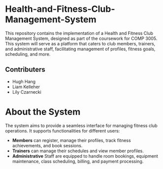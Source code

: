 # Health-and-Fitness-Club-Management-System

This repository contains the implementation of a Health and Fitness Club Management System, designed as part of the coursework for COMP 3005.
This system will serve as a platform that caters to club members, trainers, and administrative staff, facilitating management of profiles, fitness goals, scheduling, and more.

## Contributers

- Hugh Hang
- Liam Kelleher
- Lily Czarnecki

# About the System

The system aims to provide a seamless interface for managing fitness club operations. It supports functionalities for different users:

- **Members** can register, manage their profiles, track fitness achievements, and book sessions.
- **Trainers** can manage their schedules and view member profiles.
- **Administrative** Staff are equipped to handle room bookings, equipment maintenance, class scheduling, billing, and payment processing.
